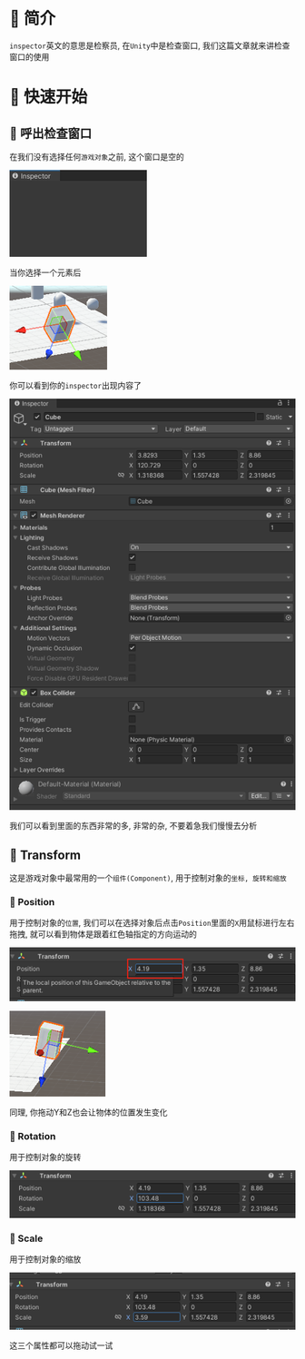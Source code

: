 # 🍎 简介

`inspector`英文的意思是检察员, 在`Unity`中是检查窗口, 我们这篇文章就来讲检查窗口的使用

# 🍎 快速开始

## 🌲 呼出检查窗口

在我们没有选择任何`游戏对象`之前, 这个窗口是空的

![](images/Pasted%20image%2020250814184127.png)

当你选择一个元素后

![](images/Pasted%20image%2020250814184156.png)

你可以看到你的`inspector`出现内容了

![](images/Pasted%20image%2020250814184221.png)

我们可以看到里面的东西非常的多, 非常的杂, 不要着急我们慢慢去分析

## 🌲 Transform

这是游戏对象中最常用的一个`组件(Component)`, 用于控制对象的`坐标, 旋转和缩放`

### 🌸 Position

用于控制对象的`位置`, 我们可以在选择对象后点击`Position`里面的`X`用鼠标进行左右拖拽, 就可以看到物体是跟着红色轴指定的方向运动的

![](images/Pasted%20image%2020250814185811.png)

![](images/Pasted%20image%2020250814185738.png)

同理, 你拖动Y和Z也会让物体的位置发生变化

### 🌸 Rotation

用于控制对象的旋转

![](images/Pasted%20image%2020250814185948.png)

### 🌸 Scale

用于控制对象的缩放

![](images/Pasted%20image%2020250814190113.png)

这三个属性都可以拖动试一试
